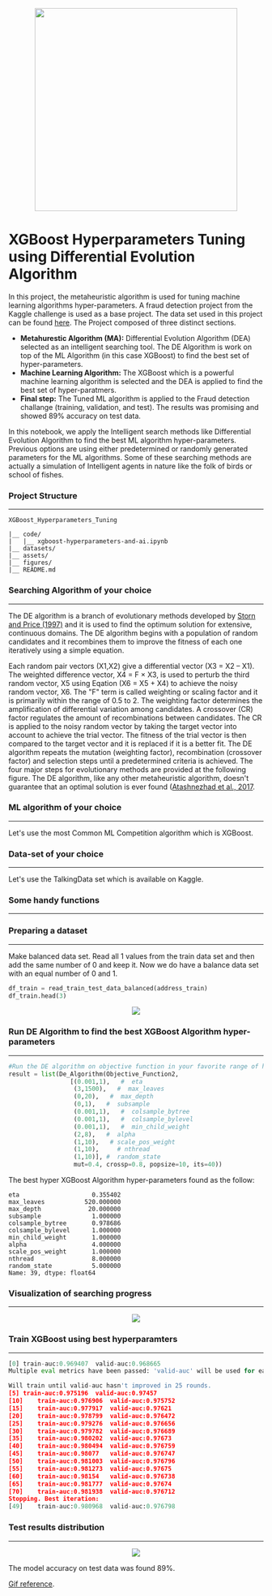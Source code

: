 <p align="center">
  <img width="400" src="assets/download.webp" >
</p>

# XGBoost Hyperparameters Tuning using Differential Evolution Algorithm 


In this project, the metaheuristic algorithm is used for tuning machine learning algorithms hyper-parameters. 
A fraud detection project from the Kaggle challenge is used as a base project. The data set used in this project can be found [here](https://www.kaggle.com/c/talkingdata-adtracking-fraud-detection/data).
The Project composed of three distinct sections.
* **Metahurestic Algorithm (MA):** Differential Evolution Algorithm (DEA) selected as an intelligent searching tool. The DE Algorithm is work on top of the ML Algorithm (in this case XGBoost) to find the best set of hyper-parameters.
* **Machine Learning Algorithm:** The XGBoost which is a powerful machine learning algorithm is selected and the DEA is applied to find the best set of hyper-paratmers.
* **Final step:** The Tuned ML algorithm is applied to the Fraud detection challange (training, validation, and test). The results was promising and showed 89% accuracy on test data.

In this notebook, we apply the Intelligent search methods like Differential Evolution Algorithm to find the best ML algorithm hyper-parameters. Previous options are using either predetermined or randomly generated parameters for the ML algorithms. Some of these searching methods are actually a simulation of Intelligent agents in nature like the folk of birds or school of fishes.


### Project Structure
---
```
XGBoost_Hyperparameters_Tuning 

|__ code/
|   |__ xgboost-hyperparameters-and-ai.ipynb
|__ datasets/
|__ assets/
|__ figures/
|__ README.md
```




### Searching Algorithm of your choice
---
The DE algorithm is a branch of evolutionary methods developed by [Storn and Price (1997)](https://link.springer.com/article/10.1023/A:1008202821328)
and it is used to find the 
optimum solution for extensive, continuous domains. The DE algorithm begins with a population of random
candidates and it recombines them to improve the fitness of each one iteratively using a simple equation.

Each random pair vectors (X1,X2) give a differential vector (X3 = X2 – X1). The weighted difference vector, X4
= F × X3, is used to perturb the third random vector, X5 using Eqation (X6 = X5 + X4) to achieve the noisy random vector, X6.
The "F" term is called weighting or scaling factor and it is primarily within the range of 0.5 to 2. The
weighting factor determines the amplification of differential variation among candidates. A crossover (CR)
factor regulates the amount of recombinations between candidates. The CR is applied to the noisy random
vector by taking the target vector into account to achieve the trial vector. The fitness of the trial vector is then
compared to the target vector and it is replaced if it is a better fit. The DE algorithm repeats the mutation
(weighting factor), recombination (crossover factor) and selection steps until a predetermined criteria is
achieved.
The four major steps for evolutionary methods are provided at the following figure. The DE algorithm, like any
other metaheuristic algorithm, doesn't guarantee that an optimal solution is ever found ([Atashnezhad et al., 2017](https://www.onepetro.org/conference-paper/SPE-185741-MS).


### ML algorithm of your choice
---
Let's use the most Common ML Competition algorithm which is XGBoost.


### Data-set of your choice
---

Let's use the TalkingData set which is available on Kaggle.

### Some handy functions
---

### Preparing a dataset
---
Make balanced data set. Read all 1 values from the train data set and then add the same number of 0 and keep it. Now we do have a balance data set with an equal number of 0 and 1.

```python
df_train = read_train_test_data_balanced(address_train)
df_train.head(3)
```

<div style="text-align:center"><img src="figures/__results___13_0.png" /></div>

### Run DE Algorithm to find the best XGBoost Algorithm hyper-parameters 
---
```python
#Run the DE algorithm on objective function in your favorite range of hyperparameters.
result = list(De_Algorithm(Objective_Function2,
                 [(0.001,1),   #  eta
                  (3,1500),   #  max_leaves
                  (0,20),   #  max_depth
                  (0,1),   #  subsample
                  (0.001,1),   #  colsample_bytree
                  (0.001,1),   #  colsample_bylevel
                  (0.001,1),   #  min_child_weight
                  (2,8),   #  alpha
                  (1,10),   # scale_pos_weight
                  (1,10),     # nthread
                  (1,10)], #  random_state
                  mut=0.4, crossp=0.8, popsize=10, its=40))
```

The best hyper XGBoost Algorithm hyper-parameters found as the follow:
```
eta                    0.355402
max_leaves           520.000000
max_depth             20.000000
subsample              1.000000
colsample_bytree       0.978686
colsample_bylevel      1.000000
min_child_weight       1.000000
alpha                  4.000000
scale_pos_weight       1.000000
nthread                8.000000
random_state           5.000000
Name: 39, dtype: float64
```

### Visualization of searching progress
---

<div style="text-align:center"><img src="figures/__results___23_0.png" /></div>


### Train XGBoost using best hyperparamters
---
```python
[0]	train-auc:0.969407	valid-auc:0.968665
Multiple eval metrics have been passed: 'valid-auc' will be used for early stopping.

Will train until valid-auc hasn't improved in 25 rounds.
[5]	train-auc:0.975196	valid-auc:0.97457
[10]	train-auc:0.976906	valid-auc:0.975752
[15]	train-auc:0.977917	valid-auc:0.97621
[20]	train-auc:0.978799	valid-auc:0.976472
[25]	train-auc:0.979276	valid-auc:0.976656
[30]	train-auc:0.979782	valid-auc:0.976689
[35]	train-auc:0.980202	valid-auc:0.97673
[40]	train-auc:0.980494	valid-auc:0.976759
[45]	train-auc:0.98077	valid-auc:0.976747
[50]	train-auc:0.981003	valid-auc:0.976796
[55]	train-auc:0.981273	valid-auc:0.97675
[60]	train-auc:0.98154	valid-auc:0.976738
[65]	train-auc:0.981777	valid-auc:0.97674
[70]	train-auc:0.981938	valid-auc:0.976712
Stopping. Best iteration:
[49]	train-auc:0.980968	valid-auc:0.976798

```

### Test results distribution 
---
<div style="text-align:center"><img src="figures/__results___32_1.png" /></div>

The model accuracy on test data was found 89%.



[Gif reference](https://giphy.com/gifs/c4d-human-ai-8hYQgBIIHkCPjRTmai).
